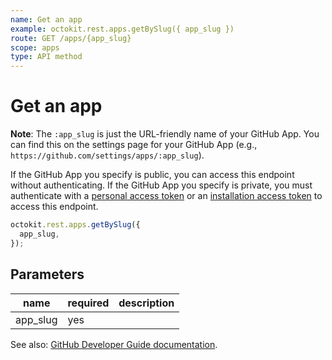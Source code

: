 ```yaml
---
name: Get an app
example: octokit.rest.apps.getBySlug({ app_slug })
route: GET /apps/{app_slug}
scope: apps
type: API method
---
```


# Get an app

**Note**: The `:app_slug` is just the URL-friendly name of your GitHub App. You can find this on the settings page for your GitHub App (e.g., `https://github.com/settings/apps/:app_slug`).

If the GitHub App you specify is public, you can access this endpoint without authenticating. If the GitHub App you specify is private, you must authenticate with a [personal access token](https://docs.github.com/articles/creating-a-personal-access-token-for-the-command-line/) or an [installation access token](https://docs.github.com/apps/building-github-apps/authenticating-with-github-apps/#authenticating-as-an-installation) to access this endpoint.

```js
octokit.rest.apps.getBySlug({
  app_slug,
});
```

## Parameters

<table>
  <thead>
    <tr>
      <th>name</th>
      <th>required</th>
      <th>description</th>
    </tr>
  </thead>
  <tbody>
    <tr><td>app_slug</td><td>yes</td><td>

</td></tr>
  </tbody>
</table>

See also: [GitHub Developer Guide documentation](https://docs.github.com/rest/apps/apps#get-an-app).
